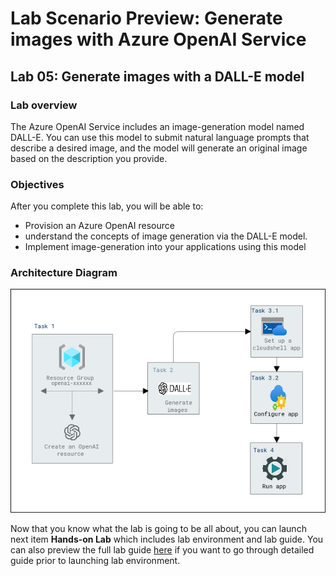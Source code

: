 # Lab Scenario Preview: Generate images with Azure OpenAI Service 

## Lab 05: Generate images with a DALL-E model

### Lab overview

The Azure OpenAI Service includes an image-generation model named DALL-E. You can use this model to submit natural language prompts that describe a desired image, and the model will generate an original image based on the description you provide.

### Objectives

After you complete this lab, you will be able to:

-   Provision an Azure OpenAI resource
-   understand the concepts of image generation via the DALL-E model.
-   Implement image-generation into your applications using this model

### Architecture Diagram

  ![](media/lab-05-ad.PNG "Architecture Diagram")

Now that you know what the lab is going to be all about, you can launch next item **Hands-on Lab** which includes lab environment and lab guide. You can also preview the full lab guide [here](https://experience.cloudlabs.ai/#/labguidepreview/7033252c-2403-4033-808d-d88a7139ff3a) if you want to go through detailed guide prior to launching lab environment.
